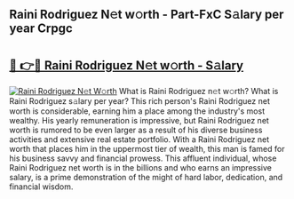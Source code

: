 ## Raini Rodriguez N𝚎t w𝚘rth - Part-FxC S𝚊lary per year Crpgc

# <h2><a href="http://gc4dle.nevu.top/?p=Raini+Rodriguez">🔗 👉🔴 Raini Rodriguez N𝚎t w𝚘rth - S𝚊lary</a></h2>

[![Raini Rodriguez N𝚎t W𝚘rth](https://i.imgur.com/Oavwk0R.jpeg)](http://gc4dle.nevu.top/?p=Raini+Rodriguez)
What is Raini Rodriguez n𝚎t w𝚘rth? What is Raini Rodriguez s𝚊lary per year?
This rich person's Raini Rodriguez net worth is considerable, earning him a place among the industry's most wealthy. His yearly remuneration is impressive, but Raini Rodriguez net worth is rumored to be even larger as a result of his diverse business activities and extensive real estate portfolio. With a Raini Rodriguez net worth that places him in the uppermost tier of wealth, this man is famed for his business savvy and financial prowess. This affluent individual, whose Raini Rodriguez net worth is in the billions and who earns an impressive salary, is a prime demonstration of the might of hard labor, dedication, and financial wisdom.
